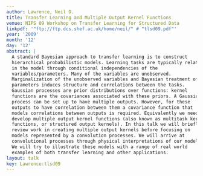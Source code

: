 ```yaml
---
author: Lawrence, Neil D.
title: Transfer Learning and Multiple Output Kernel Functions
venue: NIPS 09 Workshop on Transfer Learning for Structured Data
linkpdf: '"ftp://ftp.dcs.shef.ac.uk/home/neil/" # "tlsd09.pdf"'
year: '2009'
month: '12'
day: '12'
abstract: |
  A standard Bayesian approach to transfer learning is to construct
  hierarchical probabilistic models. Learning tasks are typically related
  in the model through conditional independencies of the
  variables/parameters. Many of the variables are unobserved.
  Marginalization of the unobserved variables and Bayesian treatment of
  parameters induces structure and correlations between the tasks.
  Gaussian processes are prior distributions over functions: kernel
  functions are the covariances associated with these priors. A Gaussian
  process can be set up to have multiple outputs. However, for these
  outputs to have correlation between them a covariance function that
  models correlations between outputs is required. Equivalently we need to
  develop multiple output kernel functions (also known as multitask kernel
  functions, or structured output kernels). In this talk we will briefly
  review work in creating multiple output kernels before focusing on
  models represented by a convolution processes. We will arrive at
  convolutional processes through physical interpretations of our models.
  We will try to illustrate these models with a range of real world
  examples of both transfer learning and other applications.
layout: talk
key: Lawrence:tlsd09
---
```

